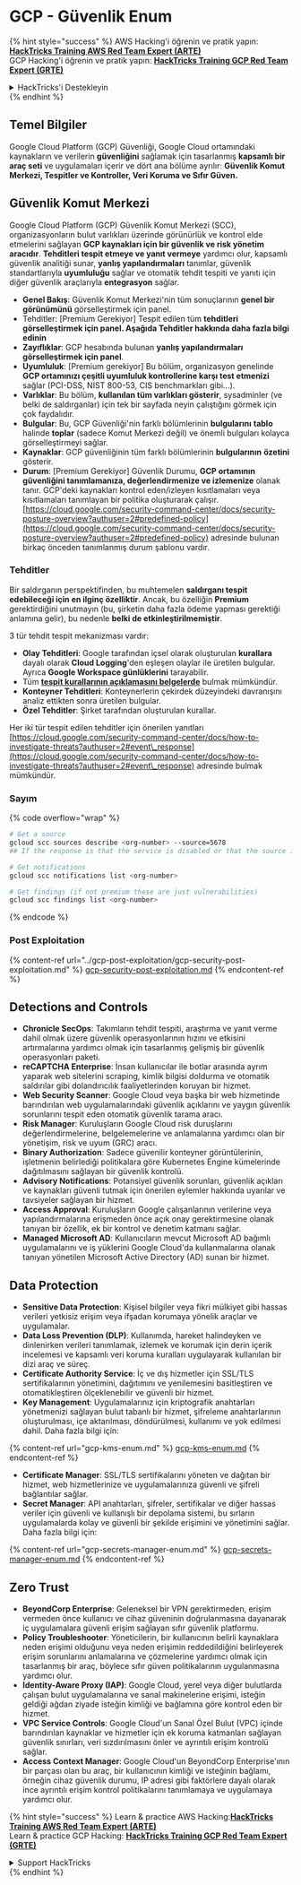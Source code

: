 # GCP - Güvenlik Enum

{% hint style="success" %}
AWS Hacking'i öğrenin ve pratik yapın:<img src="../../../.gitbook/assets/image (1).png" alt="" data-size="line">[**HackTricks Training AWS Red Team Expert (ARTE)**](https://training.hacktricks.xyz/courses/arte)<img src="../../../.gitbook/assets/image (1).png" alt="" data-size="line">\
GCP Hacking'i öğrenin ve pratik yapın: <img src="../../../.gitbook/assets/image (2).png" alt="" data-size="line">[**HackTricks Training GCP Red Team Expert (GRTE)**<img src="../../../.gitbook/assets/image (2).png" alt="" data-size="line">](https://training.hacktricks.xyz/courses/grte)

<details>

<summary>HackTricks'i Destekleyin</summary>

* [**abonelik planlarını**](https://github.com/sponsors/carlospolop) kontrol edin!
* **Bize katılın** 💬 [**Discord grubuna**](https://discord.gg/hRep4RUj7f) veya [**telegram grubuna**](https://t.me/peass) veya **bizi** **Twitter** 🐦 [**@hacktricks\_live**](https://twitter.com/hacktricks\_live)**'da takip edin.**
* **Hacking ipuçlarını paylaşmak için** [**HackTricks**](https://github.com/carlospolop/hacktricks) ve [**HackTricks Cloud**](https://github.com/carlospolop/hacktricks-cloud) github reposuna PR gönderin.

</details>
{% endhint %}

## Temel Bilgiler

Google Cloud Platform (GCP) Güvenliği, Google Cloud ortamındaki kaynakların ve verilerin **güvenliğini** sağlamak için tasarlanmış **kapsamlı bir araç seti** ve uygulamaları içerir ve dört ana bölüme ayrılır: **Güvenlik Komut Merkezi, Tespitler ve Kontroller, Veri Koruma ve Sıfır Güven.**

## **Güvenlik Komut Merkezi**

Google Cloud Platform (GCP) Güvenlik Komut Merkezi (SCC), organizasyonların bulut varlıkları üzerinde görünürlük ve kontrol elde etmelerini sağlayan **GCP kaynakları için bir güvenlik ve risk yönetim aracıdır**. **Tehditleri tespit etmeye ve yanıt vermeye** yardımcı olur, kapsamlı güvenlik analitiği sunar, **yanlış yapılandırmaları** tanımlar, güvenlik standartlarıyla **uyumluluğu** sağlar ve otomatik tehdit tespiti ve yanıtı için diğer güvenlik araçlarıyla **entegrasyon** sağlar.

* **Genel Bakış**: Güvenlik Komut Merkezi'nin tüm sonuçlarının **genel bir görünümünü** görselleştirmek için panel.
* Tehditler: \[Premium Gerekiyor] Tespit edilen tüm **tehditleri görselleştirmek için panel. Aşağıda Tehditler hakkında daha fazla bilgi edinin**
* **Zayıflıklar**: GCP hesabında bulunan **yanlış yapılandırmaları görselleştirmek için panel**.
* **Uyumluluk**: \[Premium gerekiyor] Bu bölüm, organizasyon genelinde **GCP ortamınızı çeşitli uyumluluk kontrollerine karşı test etmenizi** sağlar (PCI-DSS, NIST 800-53, CIS benchmarkları gibi...).
* **Varlıklar**: Bu bölüm, **kullanılan tüm varlıkları gösterir**, sysadminler (ve belki de saldırganlar) için tek bir sayfada neyin çalıştığını görmek için çok faydalıdır.
* **Bulgular**: Bu, GCP Güvenliği'nin farklı bölümlerinin **bulgularını** **tablo** halinde **toplar** (sadece Komut Merkezi değil) ve önemli bulguları kolayca görselleştirmeyi sağlar.
* **Kaynaklar**: GCP güvenliğinin tüm farklı bölümlerinin **bulgularının** **özetini** gösterir.
* **Durum**: \[Premium Gerekiyor] Güvenlik Durumu, **GCP ortamının güvenliğini tanımlamanıza, değerlendirmenize ve izlemenize** olanak tanır. GCP'deki kaynakları kontrol eden/izleyen kısıtlamaları veya kısıtlamaları tanımlayan bir politika oluşturarak çalışır. [https://cloud.google.com/security-command-center/docs/security-posture-overview?authuser=2#predefined-policy](https://cloud.google.com/security-command-center/docs/security-posture-overview?authuser=2#predefined-policy) adresinde bulunan birkaç önceden tanımlanmış durum şablonu vardır.

### **Tehditler**

Bir saldırganın perspektifinden, bu muhtemelen **saldırganı tespit edebileceği için en ilginç özelliktir**. Ancak, bu özelliğin **Premium** gerektirdiğini unutmayın (bu, şirketin daha fazla ödeme yapması gerektiği anlamına gelir), bu nedenle **belki de etkinleştirilmemiştir**.

3 tür tehdit tespit mekanizması vardır:

* **Olay Tehditleri**: Google tarafından içsel olarak oluşturulan **kurallara** dayalı olarak **Cloud Logging**'den eşleşen olaylar ile üretilen bulgular. Ayrıca **Google Workspace günlüklerini** tarayabilir.
* Tüm [**tespit kurallarının açıklamasını belgelerde**](https://cloud.google.com/security-command-center/docs/concepts-event-threat-detection-overview?authuser=2#how\_works) bulmak mümkündür.
* **Konteyner Tehditleri**: Konteynerlerin çekirdek düzeyindeki davranışını analiz ettikten sonra üretilen bulgular.
* **Özel Tehditler**: Şirket tarafından oluşturulan kurallar.

Her iki tür tespit edilen tehditler için önerilen yanıtları [https://cloud.google.com/security-command-center/docs/how-to-investigate-threats?authuser=2#event\_response](https://cloud.google.com/security-command-center/docs/how-to-investigate-threats?authuser=2#event\_response) adresinde bulmak mümkündür.

### Sayım

{% code overflow="wrap" %}
```bash
# Get a source
gcloud scc sources describe <org-number> --source=5678
## If the response is that the service is disabled or that the source is not found, then, it isn't enabled

# Get notifications
gcloud scc notifications list <org-number>

# Get findings (if not premium these are just vulnerabilities)
gcloud scc findings list <org-number>
```
{% endcode %}

### Post Exploitation

{% content-ref url="../gcp-post-exploitation/gcp-security-post-exploitation.md" %}
[gcp-security-post-exploitation.md](../gcp-post-exploitation/gcp-security-post-exploitation.md)
{% endcontent-ref %}

## Detections and Controls

* **Chronicle SecOps**: Takımların tehdit tespiti, araştırma ve yanıt verme dahil olmak üzere güvenlik operasyonlarının hızını ve etkisini artırmalarına yardımcı olmak için tasarlanmış gelişmiş bir güvenlik operasyonları paketi.
* **reCAPTCHA Enterprise**: İnsan kullanıcılar ile botlar arasında ayrım yaparak web sitelerini scraping, kimlik bilgisi doldurma ve otomatik saldırılar gibi dolandırıcılık faaliyetlerinden koruyan bir hizmet.
* **Web Security Scanner**: Google Cloud veya başka bir web hizmetinde barındırılan web uygulamalarındaki güvenlik açıklarını ve yaygın güvenlik sorunlarını tespit eden otomatik güvenlik tarama aracı.
* **Risk Manager**: Kuruluşların Google Cloud risk duruşlarını değerlendirmelerine, belgelemelerine ve anlamalarına yardımcı olan bir yönetişim, risk ve uyum (GRC) aracı.
* **Binary Authorization**: Sadece güvenilir konteyner görüntülerinin, işletmenin belirlediği politikalara göre Kubernetes Engine kümelerinde dağıtılmasını sağlayan bir güvenlik kontrolü.
* **Advisory Notifications**: Potansiyel güvenlik sorunları, güvenlik açıkları ve kaynakları güvenli tutmak için önerilen eylemler hakkında uyarılar ve tavsiyeler sağlayan bir hizmet.
* **Access Approval**: Kuruluşların Google çalışanlarının verilerine veya yapılandırmalarına erişmeden önce açık onay gerektirmesine olanak tanıyan bir özellik, ek bir kontrol ve denetim katmanı sağlar.
* **Managed Microsoft AD**: Kullanıcıların mevcut Microsoft AD bağımlı uygulamalarını ve iş yüklerini Google Cloud'da kullanmalarına olanak tanıyan yönetilen Microsoft Active Directory (AD) sunan bir hizmet.

## Data Protection

* **Sensitive Data Protection**: Kişisel bilgiler veya fikri mülkiyet gibi hassas verileri yetkisiz erişim veya ifşadan korumaya yönelik araçlar ve uygulamalar.
* **Data Loss Prevention (DLP)**: Kullanımda, hareket halindeyken ve dinlenirken verileri tanımlamak, izlemek ve korumak için derin içerik incelemesi ve kapsamlı veri koruma kuralları uygulayarak kullanılan bir dizi araç ve süreç.
* **Certificate Authority Service**: İç ve dış hizmetler için SSL/TLS sertifikalarının yönetimini, dağıtımını ve yenilemesini basitleştiren ve otomatikleştiren ölçeklenebilir ve güvenli bir hizmet.
* **Key Management**: Uygulamalarınız için kriptografik anahtarları yönetmenizi sağlayan bulut tabanlı bir hizmet, şifreleme anahtarlarının oluşturulması, içe aktarılması, döndürülmesi, kullanımı ve yok edilmesi dahil. Daha fazla bilgi için:

{% content-ref url="gcp-kms-enum.md" %}
[gcp-kms-enum.md](gcp-kms-enum.md)
{% endcontent-ref %}

* **Certificate Manager**: SSL/TLS sertifikalarını yöneten ve dağıtan bir hizmet, web hizmetlerinize ve uygulamalarınıza güvenli ve şifreli bağlantılar sağlar.
* **Secret Manager**: API anahtarları, şifreler, sertifikalar ve diğer hassas veriler için güvenli ve kullanışlı bir depolama sistemi, bu sırların uygulamalarda kolay ve güvenli bir şekilde erişimini ve yönetimini sağlar. Daha fazla bilgi için:

{% content-ref url="gcp-secrets-manager-enum.md" %}
[gcp-secrets-manager-enum.md](gcp-secrets-manager-enum.md)
{% endcontent-ref %}

## Zero Trust

* **BeyondCorp Enterprise**: Geleneksel bir VPN gerektirmeden, erişim vermeden önce kullanıcı ve cihaz güveninin doğrulanmasına dayanarak iç uygulamalara güvenli erişim sağlayan sıfır güvenlik platformu.
* **Policy Troubleshooter**: Yöneticilerin, bir kullanıcının belirli kaynaklara neden erişimi olduğunu veya neden erişimin reddedildiğini belirleyerek erişim sorunlarını anlamalarına ve çözmelerine yardımcı olmak için tasarlanmış bir araç, böylece sıfır güven politikalarının uygulanmasına yardımcı olur.
* **Identity-Aware Proxy (IAP)**: Google Cloud, yerel veya diğer bulutlarda çalışan bulut uygulamalarına ve sanal makinelerine erişimi, isteğin geldiği ağdan ziyade isteğin kimliği ve bağlamına göre kontrol eden bir hizmet.
* **VPC Service Controls**: Google Cloud'un Sanal Özel Bulut (VPC) içinde barındırılan kaynaklar ve hizmetler için ek koruma katmanları sağlayan güvenlik sınırları, veri sızdırılmasını önler ve ayrıntılı erişim kontrolü sağlar.
* **Access Context Manager**: Google Cloud'un BeyondCorp Enterprise'ının bir parçası olan bu araç, bir kullanıcının kimliği ve isteğinin bağlamı, örneğin cihaz güvenlik durumu, IP adresi gibi faktörlere dayalı olarak ince ayrıntılı erişim kontrol politikalarını tanımlamaya ve uygulamaya yardımcı olur.

{% hint style="success" %}
Learn & practice AWS Hacking:<img src="../../../.gitbook/assets/image (1).png" alt="" data-size="line">[**HackTricks Training AWS Red Team Expert (ARTE)**](https://training.hacktricks.xyz/courses/arte)<img src="../../../.gitbook/assets/image (1).png" alt="" data-size="line">\
Learn & practice GCP Hacking: <img src="../../../.gitbook/assets/image (2).png" alt="" data-size="line">[**HackTricks Training GCP Red Team Expert (GRTE)**<img src="../../../.gitbook/assets/image (2).png" alt="" data-size="line">](https://training.hacktricks.xyz/courses/grte)

<details>

<summary>Support HackTricks</summary>

* Check the [**subscription plans**](https://github.com/sponsors/carlospolop)!
* **Join the** 💬 [**Discord group**](https://discord.gg/hRep4RUj7f) or the [**telegram group**](https://t.me/peass) or **follow** us on **Twitter** 🐦 [**@hacktricks\_live**](https://twitter.com/hacktricks\_live)**.**
* **Share hacking tricks by submitting PRs to the** [**HackTricks**](https://github.com/carlospolop/hacktricks) and [**HackTricks Cloud**](https://github.com/carlospolop/hacktricks-cloud) github repos.

</details>
{% endhint %}
